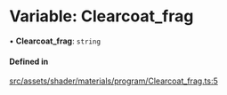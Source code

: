 # Variable: Clearcoat\_frag

• **Clearcoat\_frag**: `string`

#### Defined in

[src/assets/shader/materials/program/Clearcoat_frag.ts:5](https://github.com/Orillusion/orillusion/blob/main/src/assets/shader/materials/program/Clearcoat_frag.ts#L5)
